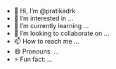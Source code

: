 - 👋 Hi, I’m @pratikadrk
- 👀 I’m interested in ...
- 🌱 I’m currently learning ...
- 💞️ I’m looking to collaborate on ...
- 📫 How to reach me ...
- 😄 Pronouns: ...
- ⚡ Fun fact: ...

<!---
pratikadrk/pratikadrk is a ✨ special ✨ repository because its `README.md` (this file) appears on your GitHub profile.
You can click the Preview link to take a look at your changes.
--->
